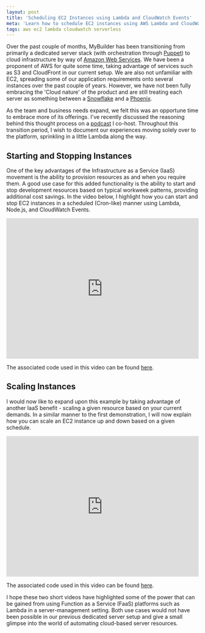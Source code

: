 ```yaml
---
layout: post
title: 'Scheduling EC2 Instances using Lambda and CloudWatch Events'
meta: 'Learn how to schedule EC2 instances using AWS Lambda and CloudWatch Events to optimise costs and automate server management.'
tags: aws ec2 lambda cloudwatch serverless
---
```


Over the past couple of months, MyBuilder has been transitioning from primarily a dedicated server stack (with orchestration through [Puppet](https://puppet.com/)) to cloud infrastructure by way of [Amazon Web Services](https://aws.amazon.com/).
We have been a proponent of AWS for quite some time, taking advantage of services such as S3 and CloudFront in our current setup.
We are also not unfamiliar with EC2, spreading some of our application requirements onto several instances over the past couple of years.
However, we have not been fully embracing the 'Cloud nature' of the product and are still treating each server as something between a [Snowflake](https://martinfowler.com/bliki/SnowflakeServer.html) and a [Phoenix](https://martinfowler.com/bliki/PhoenixServer.html).

<!--more-->

As the team and business needs expand, we felt this was an opportune time to embrace more of its offerings.
I've recently discussed the reasoning behind this thought process on a [podcast](http://threedevsandamaybe.com/lets-aws-everything/) I co-host.
Throughout this transition period, I wish to document our experiences moving solely over to the platform, sprinkling in a little Lambda along the way.

## Starting and Stopping Instances

One of the key advantages of the Infrastructure as a Service (IaaS) movement is the ability to provision resources as and when you require them.
A good use case for this added functionality is the ability to start and stop development resources based on typical workweek patterns, providing additional cost savings.
In the video below, I highlight how you can start and stop EC2 instances in a scheduled (Cron-like) manner using Lambda, Node.js, and CloudWatch Events.

<p><iframe width="100%" height="367px" src="https://www.youtube.com/embed/roAerKVfq-Y?rel=0" frameborder="0" allowfullscreen></iframe></p>

The associated code used in this video can be found [here](https://gist.github.com/eddmann/a9e404eb62056f77610f752606a2e504).

## Scaling Instances

I would now like to expand upon this example by taking advantage of another IaaS benefit - scaling a given resource based on your current demands.
In a similar manner to the first demonstration, I will now explain how you can scale an EC2 instance up and down based on a given schedule.

<p><iframe width="100%" height="367px" src="https://www.youtube.com/embed/_gJyK1-NGq8?rel=0" frameborder="0" allowfullscreen></iframe></p>

The associated code used in this video can be found [here](https://gist.github.com/eddmann/ce2c65e4000d07c421ad266d449550ab).

I hope these two short videos have highlighted some of the power that can be gained from using Function as a Service (FaaS) platforms such as Lambda in a server-management setting.
Both use cases would not have been possible in our previous dedicated server setup and give a small glimpse into the world of automating cloud-based server resources.
